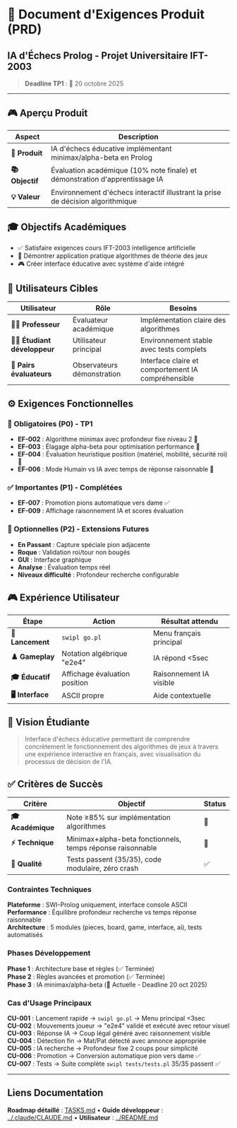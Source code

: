# 🎯 Document d'Exigences Produit (PRD)
## IA d'Échecs Prolog - Projet Universitaire IFT-2003

> **Deadline TP1** : 📅 20 octobre 2025

---

## 🎮 Aperçu Produit

| Aspect | Description |
|--------|-------------|
| **🎯 Produit** | IA d'échecs éducative implémentant minimax/alpha-beta en Prolog |
| **📚 Objectif** | Évaluation académique (10% note finale) et démonstration d'apprentissage IA |
| **💡 Valeur** | Environnement d'échecs interactif illustrant la prise de décision algorithmique |

## 🎓 Objectifs Académiques

- ✅ Satisfaire exigences cours IFT-2003 intelligence artificielle
- 🧠 Démontrer application pratique algorithmes de théorie des jeux
- 🎮 Créer interface éducative avec système d'aide intégré

## 👥 Utilisateurs Cibles

| Utilisateur | Rôle | Besoins |
|-------------|------|---------|
| **👨‍🏫 Professeur** | Évaluateur académique | Implémentation claire des algorithmes |
| **👨‍💻 Étudiant développeur** | Utilisateur principal | Environnement stable avec tests complets |
| **👥 Pairs évaluateurs** | Observateurs démonstration | Interface claire et comportement IA compréhensible |

## ⚙️ Exigences Fonctionnelles

### 🎯 Obligatoires (P0) - TP1
- **EF-002** : Algorithme minimax avec profondeur fixe niveau 2 🚧
- **EF-003** : Élagage alpha-beta pour optimisation performance 🚧
- **EF-004** : Évaluation heuristique position (matériel, mobilité, sécurité roi) 🚧
- **EF-006** : Mode Humain vs IA avec temps de réponse raisonnable 🚧

### ✅ Importantes (P1) - Complétées
- **EF-007** : Promotion pions automatique vers dame ✅
- **EF-009** : Affichage raisonnement IA et scores évaluation

### 🔄 Optionnelles (P2) - Extensions Futures
- **En Passant** : Capture spéciale pion adjacente
- **Roque** : Validation roi/tour non bougés
- **GUI** : Interface graphique
- **Analyse** : Évaluation temps réel
- **Niveaux difficulté** : Profondeur recherche configurable

## 🎮 Expérience Utilisateur

| Étape | Action | Résultat attendu |
|-------|--------|------------------|
| **🚀 Lancement** | `swipl go.pl` | Menu français principal |
| **♟️ Gameplay** | Notation algébrique "e2e4" | IA répond <5sec |
| **🎓 Éducatif** | Affichage évaluation position | Raisonnement IA visible |
| **🖥️ Interface** | ASCII propre | Aide contextuelle |

## 🎯 Vision Étudiante

> Interface d'échecs éducative permettant de comprendre concrètement le fonctionnement des algorithmes de jeux à travers une expérience interactive en français, avec visualisation du processus de décision de l'IA.

## ✅ Critères de Succès

| Critère | Objectif | Status |
|---------|----------|--------|
| **🎓 Académique** | Note ≥85% sur implémentation algorithmes | 🎯 |
| **⚡ Technique** | Minimax+alpha-beta fonctionnels, temps réponse raisonnable | 🚧 |
| **🧪 Qualité** | Tests passent (35/35), code modulaire, zéro crash | ✅ |

### Contraintes Techniques

**Plateforme** : SWI-Prolog uniquement, interface console ASCII  
**Performance** : Équilibre profondeur recherche vs temps réponse raisonnable  
**Architecture** : 5 modules (pieces, board, game, interface, ai), tests automatisés

### Phases Développement

**Phase 1** : Architecture base et règles (✅ Terminée)  
**Phase 2** : Règles avancées et promotion (✅ Terminée)  
**Phase 3** : IA minimax/alpha-beta (🚧 Actuelle - Deadline 20 oct 2025)

### Cas d'Usage Principaux

**CU-001** : Lancement rapide → `swipl go.pl` → Menu principal <3sec  
**CU-002** : Mouvements joueur → "e2e4" validé et exécuté avec retour visuel  
**CU-003** : Réponse IA → Coup légal généré avec raisonnement visible  
**CU-004** : Détection fin → Mat/Pat détecté avec annonce appropriée  
**CU-005** : IA recherche → Profondeur fixe 2 coups pour simplicité  
**CU-006** : Promotion → Conversion automatique pion vers dame ✅  
**CU-007** : Tests → Suite complète `swipl tests/tests.pl` 35/35 passent ✅

---

## Liens Documentation

**Roadmap détaillé** : [TASKS.md](TASKS.md) • **Guide développeur** : [../.claude/CLAUDE.md](../.claude/CLAUDE.md) • **Utilisateur** : [../README.md](../README.md)